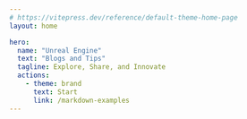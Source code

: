 ```yaml
---
# https://vitepress.dev/reference/default-theme-home-page
layout: home

hero:
  name: "Unreal Engine"
  text: "Blogs and Tips"
  tagline: Explore, Share, and Innovate
  actions:
    - theme: brand
      text: Start
      link: /markdown-examples
---
```


